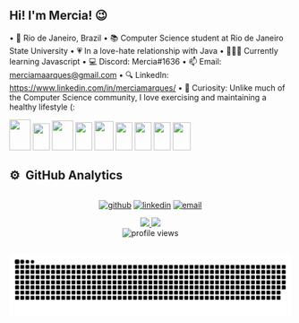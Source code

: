
## Hi! I'm Mercia! 😉

 • 📍 Rio de Janeiro, Brazil
 • 📚 Computer Science student at Rio de Janeiro State University
 • 💗 In a love-hate relationship with Java
 • 👩🏻‍💻 Currently learning Javascript
 • 💻 Discord: Mercia#1636
 • 📫 Email: merciamaarques@gmail.com
 • 🔍 LinkedIn: https://www.linkedin.com/in/merciamarques/
 • 🌱 Curiosity: Unlike much of the Computer Science community, I love exercising and maintaining a healthy lifestyle (:

<div>
<img height="55px" width="38px" src="https://cdn.jsdelivr.net/gh/devicons/devicon/icons/java/java-original.svg" />
<img height="48px" width="30px" src="https://cdn.jsdelivr.net/gh/devicons/devicon/icons/spring/spring-original.svg" />
<img height ="53px" width="38px" src="https://cdn.jsdelivr.net/gh/devicons/devicon/icons/python/python-original.svg"/>
<img height="50px" width="30px" src="https://cdn.jsdelivr.net/gh/devicons/devicon/icons/amazonwebservices/amazonwebservices-original.svg">
<img height ="52px" width="34px" src="https://cdn.jsdelivr.net/gh/devicons/devicon/icons/postgresql/postgresql-original.svg"/>
<img height="50px" width="30px" src="https://cdn.jsdelivr.net/gh/devicons/devicon/icons/html5/html5-original.svg" />        
<img height="50px" width="30px" src="https://cdn.jsdelivr.net/gh/devicons/devicon/icons/css3/css3-original.svg" />
<img height="50px" width="30px" src="https://cdn.jsdelivr.net/gh/devicons/devicon/icons/javascript/javascript-original.svg"/> 
<img height="50px" width="32px" src="https://cdn.jsdelivr.net/gh/devicons/devicon/icons/mysql/mysql-original.svg"/>
</div>

## ⚙️ &nbsp;GitHub Analytics

<div style="display: flex; align-items: center; justify-content: center;">
     
  <a href="https://github.com/mercietc"><img alt="github" src="https://img.shields.io/badge/Follow-100000?style=for-the-badge&logo=github&logoColor=white"/></a>
  <a href="https://www.linkedin.com/in/merciamarques/"><img alt="linkedin" src="https://img.shields.io/badge/LinkedIn-0077B5?style=for-the-badge&logo=linkedin&logoColor=white"/></a>
  <a href="mailto:merciamaarques@gmail.com"><img alt="email" src="https://img.shields.io/badge/Gmail-D14836?style=for-the-badge&logo=gmail&logoColor=white"/></a>
  
  
</div>


  
<div align = "center">  
  <a href="https://github.com/mercietc">
    <img height=150px src="https://github-readme-stats.vercel.app/api?username=mercietc&show_icons=true&theme=outrun&count_private=true&includes_all_commits=true" />
    <img height = 150px src="https://github-readme-stats.vercel.app/api/top-langs/?username=mercietc&show_icons=true&hide=html&layout=compact&theme=outrun" />
  </a>
</div>




<div align ="center">
  <img src="https://gpvc.arturio.dev/mercietc" alt="profile views">
</div>
  
 ##
  
 ![Snake animation](https://github.com/mercietc/mercietc/blob/output/github-contribution-grid-snake.svg)
